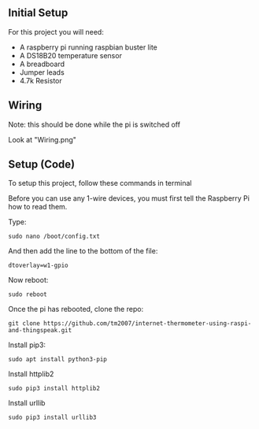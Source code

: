## Initial Setup
For this project you will need:
* A raspberry pi running raspbian buster lite
* A DS18B20 temperature sensor
* A breadboard
* Jumper leads
* 4.7k Resistor

## Wiring
Note: this should be done while the pi is switched off

Look at "Wiring.png"	
## Setup (Code)
To setup this project, follow these commands in terminal

Before you can use any 1-wire devices, you must first tell the Raspberry Pi how to read them.

Type:
```
sudo nano /boot/config.txt
```
And then add the line to the bottom of the file:
```
dtoverlay=w1-gpio
```
Now reboot:
```
sudo reboot
```
Once the pi has rebooted, clone the repo:
```
git clone https://github.com/tm2007/internet-thermometer-using-raspi-and-thingspeak.git
```
Install pip3:
```
sudo apt install python3-pip
```
Install httplib2
```
sudo pip3 install httplib2
```
Install urllib
```
sudo pip3 install urllib3
```
